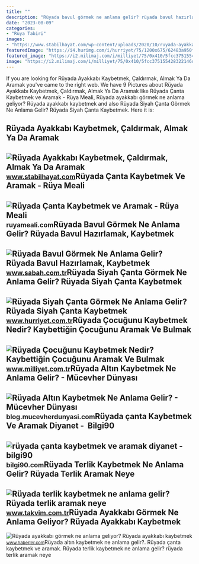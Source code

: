 ```yaml
---
title: ""
description: "Rüyada bavul görmek ne anlama gelir? rüyada bavul hazırlamak, kaybetmek"
date: "2023-08-09"
categories:
- "Ruya Tabiri"
images:
- "https://www.stabilhayat.com/wp-content/uploads/2020/10/ruyada-ayakkabi-kaybetmek-caldirmak-almak-aramak-800x445.png"
featuredImage: "https://i4.hurimg.com/i/hurriyet/75/1200x675/62483a950f254412a02b72a8.jpg"
featured_image: "https://i2.milimaj.com/i/milliyet/75/0x410/5fcc375155428322146dfac4.jpg"
image: "https://i2.milimaj.com/i/milliyet/75/0x410/5fcc375155428322146dfac4.jpg"
---
```


If you are looking for Rüyada Ayakkabı Kaybetmek, Çaldırmak, Almak Ya Da Aramak you've came to the right web. We have 9 Pictures about Rüyada Ayakkabı Kaybetmek, Çaldırmak, Almak Ya Da Aramak like Rüyada Çanta Kaybetmek ve Aramak - Rüya Meali, Rüyada ayakkabı görmek ne anlama geliyor? Rüyada ayakkabı kaybetmek and also Rüyada Siyah Çanta Görmek Ne Anlama Gelir? Rüyada Siyah Çanta Kaybetmek. Here it is:

Rüyada Ayakkabı Kaybetmek, Çaldırmak, Almak Ya Da Aramak
--------------------------------------------------------

 ![Rüyada Ayakkabı Kaybetmek, Çaldırmak, Almak Ya Da Aramak](https://www.stabilhayat.com/wp-content/uploads/2020/10/ruyada-ayakkabi-kaybetmek-caldirmak-almak-aramak-800x445.png) <small>www.stabilhayat.com</small>Rüyada Çanta Kaybetmek Ve Aramak - Rüya Meali
---------------------------------------------

 ![Rüyada Çanta Kaybetmek ve Aramak - Rüya Meali](http://ruyameali.com/wp-content/uploads/2025/07/1-3-1140x760.jpg) <small>ruyameali.com</small>Rüyada Bavul Görmek Ne Anlama Gelir? Rüyada Bavul Hazırlamak, Kaybetmek
-----------------------------------------------------------------------

 ![Rüyada Bavul Görmek Ne Anlama Gelir? Rüyada Bavul Hazırlamak, Kaybetmek](https://iasbh.tmgrup.com.tr/326161/752/395/0/0/724/380?u=https://isbh.tmgrup.com.tr/sbh/2021/09/13/ruyada-bavul-gormek-ne-anlama-gelir-ruyada-bavul-hazirlamak-ne-demek-1631518080534.jpg) <small>www.sabah.com.tr</small>Rüyada Siyah Çanta Görmek Ne Anlama Gelir? Rüyada Siyah Çanta Kaybetmek
-----------------------------------------------------------------------

 ![Rüyada Siyah Çanta Görmek Ne Anlama Gelir? Rüyada Siyah Çanta Kaybetmek](https://i4.hurimg.com/i/hurriyet/75/1200x675/62483a950f254412a02b72a8.jpg) <small>www.hurriyet.com.tr</small>Rüyada Çocuğunu Kaybetmek Nedir? Kaybettiğin Çocuğunu Aramak Ve Bulmak
----------------------------------------------------------------------

 ![Rüyada Çocuğunu Kaybetmek Nedir? Kaybettiğin Çocuğunu Aramak Ve Bulmak](https://i2.milimaj.com/i/milliyet/75/0x410/5fcc375155428322146dfac4.jpg) <small>www.milliyet.com.tr</small>Rüyada Altın Kaybetmek Ne Anlama Gelir? - Mücevher Dünyası
----------------------------------------------------------

 ![Rüyada Altın Kaybetmek Ne Anlama Gelir? - Mücevher Dünyası](https://blog.mucevherdunyasi.com/wp-content/uploads/2021/07/ruyada-altin-kaybetmek-1-640x420.jpg) <small>blog.mucevherdunyasi.com</small>Rüyada çanta Kaybetmek Ve Aramak Diyanet - ️ Bilgi90
----------------------------------------------------

 ![rüyada çanta kaybetmek ve aramak diyanet - ️ bilgi90](https://bilgi90.com/pv/https://iasbh.tmgrup.com.tr/9a7cea/650/344/0/101/724/481%3Fu%3Dhttps://isbh.tmgrup.com.tr/sbh/2021/09/28/ruyada-canta-kaybetmek-ne-anlama-gelir-ruyada-canta-kaybedip-aramak-ne-demek-1632816666461.jpg) <small>bilgi90.com</small>Rüyada Terlik Kaybetmek Ne Anlama Gelir? Rüyada Terlik Aramak Neye
------------------------------------------------------------------

 ![Rüyada terlik kaybetmek ne anlama gelir? Rüyada terlik aramak neye](https://iatkv.tmgrup.com.tr/a74825/600/314/0/115/800/533?u=https:%2f%2fitkv.tmgrup.com.tr%2f2022%2f06%2f27%2f1656326185419.jpg) <small>www.takvim.com.tr</small>Rüyada Ayakkabı Görmek Ne Anlama Geliyor? Rüyada Ayakkabı Kaybetmek
-------------------------------------------------------------------

 ![Rüyada ayakkabı görmek ne anlama geliyor? Rüyada ayakkabı kaybetmek](https://i.hbrcdn.com/haber/2022/10/17/ruyada-ayakkabi-gormek-ne-anlama-geliyor-ruyada-15365920_6112_amp.jpg) <small>www.haberler.com</small>Rüyada altın kaybetmek ne anlama gelir?. Rüyada çanta kaybetmek ve aramak. Rüyada terlik kaybetmek ne anlama gelir? rüyada terlik aramak neye

